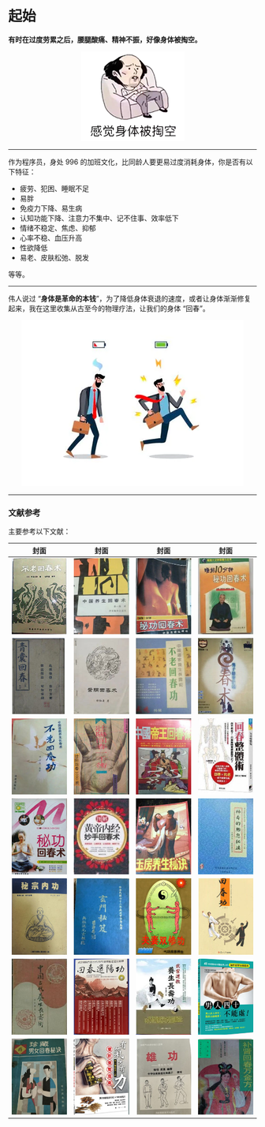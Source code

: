 # 起始

**有时在过度劳累之后，腰腿酸痛、精神不振，好像身体被掏空。**

<p align="center">
    <img src="./images/1.png" />
</p>

---

作为程序员，身处 996 的加班文化，比同龄人要更易过度消耗身体，你是否有以下特征：

- 疲劳、犯困、睡眠不足
- 易胖
- 免疫力下降、易生病
- 认知功能下降、注意力不集中、记不住事、效率低下
- 情绪不稳定、焦虑、抑郁
- 心率不稳、血压升高
- 性欲降低
- 易老、皮肤松弛、脱发

等等。

---

伟人说过 “**身体是革命的本钱**”，为了降低身体衰退的速度，或者让身体渐渐修复起来，我在这里收集从古至今的物理疗法，让我们的身体 “回春”。

<p align="center">
    <img src="./images/2.png" />
</p>

---

### 文献参考

主要参考以下文献：

| 封面                 | 封面                 | 封面                 | 封面                 |
| -------------------- | -------------------- | -------------------- | -------------------- |
| ![](./images/3.jpg)  | ![](./images/4.jpg)  | ![](./images/5.jpg)  | ![](./images/6.jpg)  |
| ![](./images/7.jpg)  | ![](./images/8.jpg)  | ![](./images/9.jpg)  | ![](./images/10.jpg) |
| ![](./images/11.jpg) | ![](./images/12.jpg) | ![](./images/13.jpg) | ![](./images/14.jpg) |
| ![](./images/15.jpg) | ![](./images/16.jpg) | ![](./images/17.jpg) | ![](./images/18.jpg) |
| ![](./images/19.jpg) | ![](./images/20.jpg) | ![](./images/21.jpg) | ![](./images/22.jpg) |
| ![](./images/23.jpg) | ![](./images/24.jpg) | ![](./images/25.jpg) | ![](./images/26.jpg) |
| ![](./images/27.jpg) | ![](./images/28.jpg) | ![](./images/29.jpg) | ![](./images/30.jpg) |
